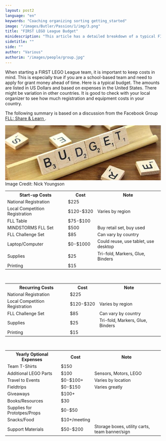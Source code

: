 ```yaml
---
layout: post2
language: "en"
keywords: "Coaching organizing sorting getting_started"
image: "/images/Butler/Passion/1/img/3.png"
title: "FIRST LEGO League Budget"
minidescription: "This article has a detailed breakdown of a typical FIRST LEGO League budget"
sidetitle: ""
side: ""
author: "Various"
authorim: "/images/people/group.jpg"
---
```


When starting a FIRST LEGO League team, it is important to keep costs in mind. This is especially true if you are a school-based team and need to apply for grant money ahead of time. Here is a typical budget. The amounts are listed in US Dollars and based on expenses in the United States. There might be variation in other countries. It is good to check with your local organizer to see how much registration and equipment costs in your country.

The following summary is based on a discussion from the Facebook Group <a href="https://www.facebook.com/groups/FLLShareandLearn/">FLL: Share & Learn </a>.

![](/images/coachcorner/Budget.jpg)
Image Credit: Nick Youngson

<table>
<tr>
<th>Start-up Costs</th>
<th>Cost</th>
<th>Note</th>
</tr>
<tr>
<td>National Registration</td>
<td>$225</td>
<td></td>
</tr>
<tr>
<td>Local Competition Registration</td>
<td>$120-$320</td>
<td>Varies by region</td>
</tr>
<tr>
<td>FLL Table</td>
<td>$75-$100</td>
<td></td>
</tr>
<tr>
<td>MINDSTORMS FLL Set</td>
<td>$500</td>
<td>Buy retail set, buy used</td>
</tr>
<tr>
<td>FLL Challenge Set</td>
<td>$85</td>
<td>Can vary by country</td>
</tr>
<tr>
<td>Laptop/Computer</td>
<td>$0-$1000</td>
<td>Could reuse, use tablet, use desktop</td>
</tr>
<tr>
<td>Supplies</td>
<td>$25</td>
<td>Tri-fold, Markers, Glue, Binders</td>
</tr>
<tr>
<td>Printing</td>
<td>$15</td>
<td></td>
</tr>
</table>

<br>

<table>
<tr>
<th>Recurring Costs</th>
<th>Cost</th>
<th>Note</th>
</tr>
<tr>
<td>National Registration</td>
<td>$225</td>
<td></td>
</tr>
<tr>
<td>Local Competition Registration</td>
<td>$120-$320</td>
<td>Varies by region</td>
</tr>
<tr>
<td>FLL Challenge Set</td>
<td>$85</td>
<td>Can vary by country</td>
</tr>

<tr>
<td>Supplies</td>
<td>$25</td>
<td>Tri-fold, Markers, Glue, Binders</td>
</tr>
</tr>

<tr>
<td>Printing</td>
<td>$15</td>
<td></td>
</tr>
</table>
<br>
<table>
<tr>
<th>Yearly Optional Expenses</th>
<th>Cost</th>
<th>Note</th>
</tr>
<tr>
<td>Team T-Shirts</td>
<td>$150</td>
<td></td>
</tr>
<tr>
<td>Additional LEGO Parts</td>
<td>$100</td>
<td>Sensors, Motors, LEGO</td>
</tr>
<tr>
<td>Travel to Events</td>
<td>$0-$100+</td>
<td>Varies by location</td>
</tr>
<tr>
<td>Fieldtrips</td>
<td>$0-$150</td>
<td>Varies greatly</td>
</tr>
<tr>
<td>Giveaways</td>
<td>$100+</td>
<td></td>
</tr>
<tr>
<td>Books/Resources</td>
<td>$30</td>
<td></td>
</tr>
<tr>
<td>Supplies for Prototpes/Props</td>
<td>$0-$50</td>
<td></td>
</tr>
<tr>
<td>Snacks/Food</td>
<td>$10+/meeting</td>
<td></td>
</tr>
<tr>
<td>Support Materials</td>
<td>$50-$200</td>
<td>Storage boxes, utility carts, team banner/sign</td>
</tr>

</table>
